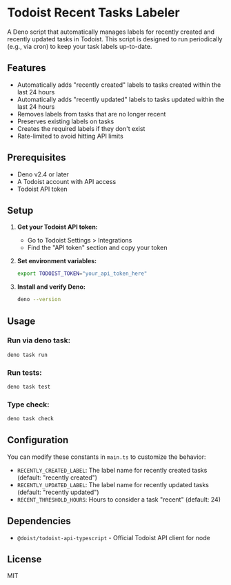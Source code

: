 # Todoist Recent Tasks Labeler

A Deno script that automatically manages labels for recently created and recently updated tasks in Todoist. This script is designed to run periodically (e.g., via cron) to keep your task labels up-to-date.

## Features

- Automatically adds "recently created" labels to tasks created within the last 24 hours
- Automatically adds "recently updated" labels to tasks updated within the last 24 hours 
- Removes labels from tasks that are no longer recent
- Preserves existing labels on tasks
- Creates the required labels if they don't exist
- Rate-limited to avoid hitting API limits

## Prerequisites

- Deno v2.4 or later
- A Todoist account with API access
- Todoist API token

## Setup

1. **Get your Todoist API token:**
   - Go to Todoist Settings > Integrations
   - Find the "API token" section and copy your token

2. **Set environment variables:**
   ```bash
   export TODOIST_TOKEN="your_api_token_here"
   ```

3. **Install and verify Deno:**
   ```bash
   deno --version
   ```

## Usage

### Run via deno task:
```bash
deno task run
```

### Run tests:
```bash
deno task test
```

### Type check:
```bash
deno task check
```

## Configuration

You can modify these constants in `main.ts` to customize the behavior:

- `RECENTLY_CREATED_LABEL`: The label name for recently created tasks (default: "recently created")
- `RECENTLY_UPDATED_LABEL`: The label name for recently updated tasks (default: "recently updated") 
- `RECENT_THRESHOLD_HOURS`: Hours to consider a task "recent" (default: 24)

## Dependencies

- `@doist/todoist-api-typescript` - Official Todoist API client for node 

## License

MIT
